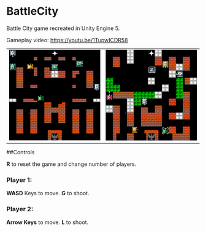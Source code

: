 # BattleCity

Battle City game recreated in Unity Engine 5.

Gameplay video: https://youtu.be/1TupwICDR58

|   |   |
|---|---|
|![First level](https://github.com/JustoSenka/BattleCity/blob/master/Screenshots/BattleCity1.png?raw=true)|![Second level](https://github.com/JustoSenka/BattleCity/blob/master/Screenshots/BattleCity2.png?raw=true)|

##Controls 

**R** to reset the game and change number of players.

### Player 1:

**WASD** Keys to move.
**G** to shoot.

### Player 2:

**Arrow Keys** to move.
**L** to shoot.
